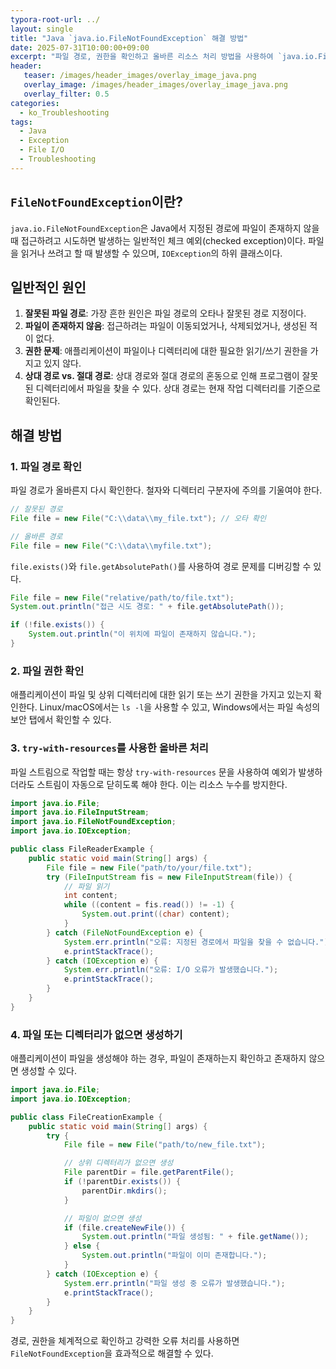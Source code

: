```yaml
---
typora-root-url: ../
layout: single
title: "Java `java.io.FileNotFoundException` 해결 방법"
date: 2025-07-31T10:00:00+09:00
excerpt: "파일 경로, 권한을 확인하고 올바른 리소스 처리 방법을 사용하여 `java.io.FileNotFoundException`을 해결하는 방법을 알아봅니다."
header:
   teaser: /images/header_images/overlay_image_java.png
   overlay_image: /images/header_images/overlay_image_java.png
   overlay_filter: 0.5
categories:
  - ko_Troubleshooting
tags:
  - Java
  - Exception
  - File I/O
  - Troubleshooting
---
```


## `FileNotFoundException`이란?

`java.io.FileNotFoundException`은 Java에서 지정된 경로에 파일이 존재하지 않을 때 접근하려고 시도하면 발생하는 일반적인 체크 예외(checked exception)이다. 파일을 읽거나 쓰려고 할 때 발생할 수 있으며, `IOException`의 하위 클래스이다.

## 일반적인 원인

1.  **잘못된 파일 경로**: 가장 흔한 원인은 파일 경로의 오타나 잘못된 경로 지정이다.
2.  **파일이 존재하지 않음**: 접근하려는 파일이 이동되었거나, 삭제되었거나, 생성된 적이 없다.
3.  **권한 문제**: 애플리케이션이 파일이나 디렉터리에 대한 필요한 읽기/쓰기 권한을 가지고 있지 않다.
4.  **상대 경로 vs. 절대 경로**: 상대 경로와 절대 경로의 혼동으로 인해 프로그램이 잘못된 디렉터리에서 파일을 찾을 수 있다. 상대 경로는 현재 작업 디렉터리를 기준으로 확인된다.

## 해결 방법

### 1. 파일 경로 확인

파일 경로가 올바른지 다시 확인한다. 철자와 디렉터리 구분자에 주의를 기울여야 한다.

```java
// 잘못된 경로
File file = new File("C:\\data\\my_file.txt"); // 오타 확인

// 올바른 경로
File file = new File("C:\\data\\myfile.txt");
```

`file.exists()`와 `file.getAbsolutePath()`를 사용하여 경로 문제를 디버깅할 수 있다.

```java
File file = new File("relative/path/to/file.txt");
System.out.println("접근 시도 경로: " + file.getAbsolutePath());

if (!file.exists()) {
    System.out.println("이 위치에 파일이 존재하지 않습니다.");
}
```

### 2. 파일 권한 확인

애플리케이션이 파일 및 상위 디렉터리에 대한 읽기 또는 쓰기 권한을 가지고 있는지 확인한다. Linux/macOS에서는 `ls -l`을 사용할 수 있고, Windows에서는 파일 속성의 보안 탭에서 확인할 수 있다.

### 3. `try-with-resources`를 사용한 올바른 처리

파일 스트림으로 작업할 때는 항상 `try-with-resources` 문을 사용하여 예외가 발생하더라도 스트림이 자동으로 닫히도록 해야 한다. 이는 리소스 누수를 방지한다.

```java
import java.io.File;
import java.io.FileInputStream;
import java.io.FileNotFoundException;
import java.io.IOException;

public class FileReaderExample {
    public static void main(String[] args) {
        File file = new File("path/to/your/file.txt");
        try (FileInputStream fis = new FileInputStream(file)) {
            // 파일 읽기
            int content;
            while ((content = fis.read()) != -1) {
                System.out.print((char) content);
            }
        } catch (FileNotFoundException e) {
            System.err.println("오류: 지정된 경로에서 파일을 찾을 수 없습니다.");
            e.printStackTrace();
        } catch (IOException e) {
            System.err.println("오류: I/O 오류가 발생했습니다.");
            e.printStackTrace();
        }
    }
}
```

### 4. 파일 또는 디렉터리가 없으면 생성하기

애플리케이션이 파일을 생성해야 하는 경우, 파일이 존재하는지 확인하고 존재하지 않으면 생성할 수 있다.

```java
import java.io.File;
import java.io.IOException;

public class FileCreationExample {
    public static void main(String[] args) {
        try {
            File file = new File("path/to/new_file.txt");

            // 상위 디렉터리가 없으면 생성
            File parentDir = file.getParentFile();
            if (!parentDir.exists()) {
                parentDir.mkdirs();
            }

            // 파일이 없으면 생성
            if (file.createNewFile()) {
                System.out.println("파일 생성됨: " + file.getName());
            } else {
                System.out.println("파일이 이미 존재합니다.");
            }
        } catch (IOException e) {
            System.err.println("파일 생성 중 오류가 발생했습니다.");
            e.printStackTrace();
        }
    }
}
```

경로, 권한을 체계적으로 확인하고 강력한 오류 처리를 사용하면 `FileNotFoundException`을 효과적으로 해결할 수 있다.
